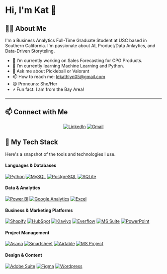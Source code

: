 # Hi, I'm Kat 👋

👨‍💻 About Me
-- 
I'm a Business Analytics Full-Time Graduate Student at USC based in Southern California. I'm passionate about AI, Product/Data Anlaytics, and Data-Driven Storyteling.

- 🔭 I’m currently working on Sales Forecasting for CPG Products.
- 🌱 I’m currently learning Machine Learning and Python.
- 💬 Ask me about Pickleball or Valorant
- 📫 How to reach me: lekathlyn05@gmail.com
- 😄 Pronouns: She/Her
- ⚡ Fun fact: I am from the Bay Area!

---

## 📫 Connect with Me

<p align="center">
  <a href="https://www.linkedin.com/in/lekathlyn/" target="_blank"><img src="https://img.shields.io/badge/linkedin-%230077B5.svg?style=for-the-badge&logo=linkedin&logoColor=white" alt="LinkedIn"></a>
  <a href="mailto:[lekathlyn05@gmail.com]"><img src="https://img.shields.io/badge/gmail-%23D14836.svg?style=for-the-badge&logo=gmail&logoColor=white" alt="Gmail"></a>
</p>

## 🚀 My Tech Stack

Here's a snapshot of the tools and technologies I use.

#### Languages & Databases
<p align="left">
  <a href="https://www.python.org" target="_blank" rel="noreferrer"><img src="https://img.shields.io/badge/python-3670A0?style=for-the-badge&logo=python&logoColor=ffdd54" alt="Python"></a>
  <a href="https://www.mysql.com/" target="_blank" rel="noreferrer"><img src="https://img.shields.io/badge/mysql-%2300f.svg?style=for-the-badge&logo=mysql&logoColor=white" alt="MySQL"></a>
  <a href="https://www.postgresql.org" target="_blank" rel="noreferrer"><img src="https://img.shields.io/badge/postgres-%23316192.svg?style=for-the-badge&logo=postgresql&logoColor=white" alt="PostgreSQL"></a>
  <a href="https://www.sqlite.org/" target="_blank" rel="noreferrer"><img src="https://img.shields.io/badge/sqlite-%2307405e.svg?style=for-the-badge&logo=sqlite&logoColor=white" alt="SQLite"></a>
</p>

#### Data & Analytics
<p align="left">
  <a href="https://powerbi.microsoft.com/en-us/" target="_blank" rel="noreferrer"><img src="https://img.shields.io/badge/Power_BI-F2C811?style=for-the-badge&logo=powerbi&logoColor=black" alt="Power BI"></a>
  <a href="https://analytics.google.com/" target="_blank" rel="noreferrer"><img src="https://img.shields.io/badge/Google_Analytics-E37400?style=for-the-badge&logo=google-analytics&logoColor=white" alt="Google Analytics"></a>
  <a href="https://www.microsoft.com/en-us/microsoft-365/excel" target="_blank" rel="noreferrer"><img src="https://img.shields.io/badge/Excel-217346?style=for-the-badge&logo=microsoft-excel&logoColor=white" alt="Excel"></a>
</p>

#### Business & Marketing Platforms
<p align="left">
  <a href="https://www.shopify.com/" target="_blank" rel="noreferrer"><img src="https://img.shields.io/badge/Shopify-7AB55C?style=for-the-badge&logo=shopify&logoColor=white" alt="Shopify"></a>
  <a href="https://www.hubspot.com/" target="_blank" rel="noreferrer"><img src="https://img.shields.io/badge/HubSpot-FF7A59?style=for-the-badge&logo=hubspot&logoColor=white" alt="HubSpot"></a>
  <a href="https://www.klaviyo.com/" target="_blank" rel="noreferrer"><img src="https://img.shields.io/badge/Klaviyo-24445B?style=for-the-badge&logo=klaviyo&logoColor=white" alt="Klaviyo"></a>
  <a href="https://everflow.io/" target="_blank" rel="noreferrer"><img src="https://img.shields.io/badge/Everflow-3A2D7D?style=for-the-badge" alt="Everflow"></a>
  <a href="https://www.microsoft.com/en-us/microsoft-365" target="_blank" rel="noreferrer"><img src="https://img.shields.io/badge/Microsoft_Office-D83B01?style=for-the-badge&logo=microsoft-office&logoColor=white" alt="MS Suite"></a>
  <a href="https://www.microsoft.com/en-us/power-platform/products/power-point" target="_blank" rel="noreferrer"><img src="https://img.shields.io/badge/PowerPoint-B7472A?style=for-the-badge&logo=microsoft-powerpoint&logoColor=white" alt="PowerPoint"></a>
</p>

#### Project Management
<p align="left">
  <a href="https://asana.com/" target="_blank" rel="noreferrer"><img src="https://img.shields.io/badge/Asana-F06A6A?style=for-the-badge&logo=asana&logoColor=white" alt="Asana"></a>
  <a href="https://www.smartsheet.com/" target="_blank" rel="noreferrer"><img src="https://img.shields.io/badge/Smartsheet-2765C3?style=for-the-badge&logo=smartsheet&logoColor=white" alt="Smartsheet"></a>
  <a href="https://www.airtable.com/" target="_blank" rel="noreferrer"><img src="https://img.shields.io/badge/Airtable-FBCB3A?style=for-the-badge&logo=airtable&logoColor=black" alt="Airtable"></a>
  <a href="https://www.microsoft.com/en-us/microsoft-365/project/project-management-software" target="_blank" rel="noreferrer"><img src="https://img.shields.io/badge/MS_Project-217346?style=for-the-badge&logo=microsoft-project&logoColor=white" alt="MS Project"></a>
</p>

#### Design & Content
<p align="left">
  <a href="https://www.adobe.com/creativecloud.html" target="_blank" rel="noreferrer"><img src="https://img.shields.io/badge/Adobe_Suite-FF0000?style=for-the-badge&logo=adobe-creative-cloud&logoColor=white" alt="Adobe Suite"></a>
  <a href="https://www.figma.com/" target="_blank" rel="noreferrer"><img src="https://img.shields.io/badge/figma-%23F24E1E.svg?style=for-the-badge&logo=figma&logoColor=white" alt="Figma"></a>
  <a href="https://wordpress.org/" target="_blank" rel="noreferrer"><img src="https://img.shields.io/badge/Wordpress-21759B?style=for-the-badge&logo=wordpress&logoColor=white" alt="Wordpress"></a>
</p>
